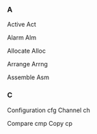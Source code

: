 ### A

<!-- 活动的 -->
Active  Act
<!-- 报警 -->
Alarm  Alm
<!-- 分配 -->
Allocate  Alloc
<!-- 安排 -->
Arrange  Arrng
<!-- 组装 -->
Assemble  Asm


### C
Configuration  cfg
Channel  ch
<!-- 比较 -->
Compare  cmp
Copy  cp